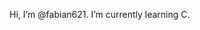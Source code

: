 Hi, I’m @fabian621. I’m currently learning C.

<!---
fabian621/fabian621 is a ✨ special ✨ repository because its `README.md` (this file) appears on your GitHub profile.
You can click the Preview link to take a look at your changes.
--->
